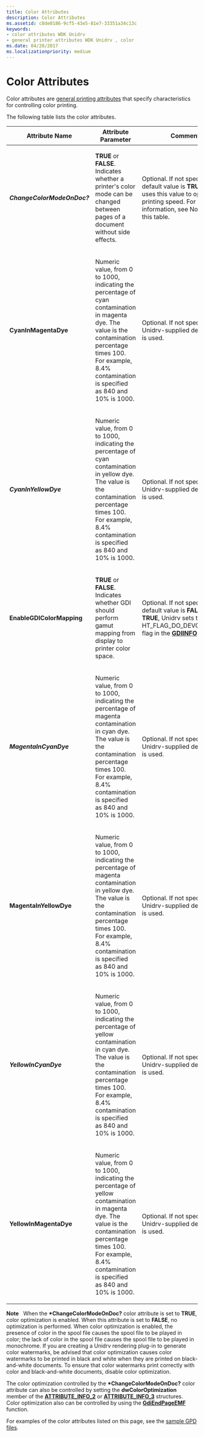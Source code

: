 ```yaml
---
title: Color Attributes
description: Color Attributes
ms.assetid: c8de0186-9cf5-43e5-81e7-33351a34c13c
keywords:
- color attributes WDK Unidrv
- general printer attributes WDK Unidrv , color
ms.date: 04/20/2017
ms.localizationpriority: medium
---
```


# Color Attributes





Color attributes are [general printing attributes](general-printing-attributes.md) that specify characteristics for controlling color printing.

The following table lists the color attributes.

<table>
<colgroup>
<col width="33%" />
<col width="33%" />
<col width="33%" />
</colgroup>
<thead>
<tr class="header">
<th>Attribute Name</th>
<th>Attribute Parameter</th>
<th>Comments</th>
</tr>
</thead>
<tbody>
<tr class="odd">
<td><p><strong><em>ChangeColorModeOnDoc?</strong></p></td>
<td><p><strong>TRUE</strong> or <strong>FALSE</strong>. Indicates whether a printer's color mode can be changed between pages of a document without side effects.</p></td>
<td><p>Optional. If not specified, the default value is <strong>TRUE</strong>. Unidrv uses this value to optimize printing speed. For additional information, see Note following this table.</p></td>
</tr>
<tr class="even">
<td><p><strong></em>CyanInMagentaDye</strong></p></td>
<td><p>Numeric value, from 0 to 1000, indicating the percentage of cyan contamination in magenta dye. The value is the contamination percentage times 100. For example, 8.4% contamination is specified as 840 and 10% is 1000.</p></td>
<td><p>Optional. If not specified, a Unidrv-supplied default value is used.</p></td>
</tr>
<tr class="odd">
<td><p><strong><em>CyanInYellowDye</strong></p></td>
<td><p>Numeric value, from 0 to 1000, indicating the percentage of cyan contamination in yellow dye. The value is the contamination percentage times 100. For example, 8.4% contamination is specified as 840 and 10% is 1000.</p></td>
<td><p>Optional. If not specified, a Unidrv-supplied default value is used.</p></td>
</tr>
<tr class="even">
<td><p><strong></em>EnableGDIColorMapping</strong></p></td>
<td><p><strong>TRUE</strong> or <strong>FALSE</strong>. Indicates whether GDI should perform gamut mapping from display to printer color space.</p></td>
<td><p>Optional. If not specified, the default value is <strong>FALSE</strong>. If <strong>TRUE</strong>, Unidrv sets the HT_FLAG_DO_DEVCLR_XFORM flag in the <a href="https://docs.microsoft.com/windows/desktop/api/winddi/ns-winddi-_gdiinfo" data-raw-source="[&lt;strong&gt;GDIINFO&lt;/strong&gt;](https://docs.microsoft.com/windows/desktop/api/winddi/ns-winddi-_gdiinfo)"><strong>GDIINFO</strong></a> structure.</p></td>
</tr>
<tr class="odd">
<td><p><strong><em>MagentaInCyanDye</strong></p></td>
<td><p>Numeric value, from 0 to 1000, indicating the percentage of magenta contamination in cyan dye. The value is the contamination percentage times 100. For example, 8.4% contamination is specified as 840 and 10% is 1000.</p></td>
<td><p>Optional. If not specified, a Unidrv-supplied default value is used.</p></td>
</tr>
<tr class="even">
<td><p><strong></em>MagentaInYellowDye</strong></p></td>
<td><p>Numeric value, from 0 to 1000, indicating the percentage of magenta contamination in yellow dye. The value is the contamination percentage times 100. For example, 8.4% contamination is specified as 840 and 10% is 1000.</p></td>
<td><p>Optional. If not specified, a Unidrv-supplied default value is used.</p></td>
</tr>
<tr class="odd">
<td><p><strong><em>YellowInCyanDye</strong></p></td>
<td><p>Numeric value, from 0 to 1000, indicating the percentage of yellow contamination in cyan dye. The value is the contamination percentage times 100. For example, 8.4% contamination is specified as 840 and 10% is 1000.</p></td>
<td><p>Optional. If not specified, a Unidrv-supplied default value is used.</p></td>
</tr>
<tr class="even">
<td><p><strong></em>YellowInMagentaDye</strong></p></td>
<td><p>Numeric value, from 0 to 1000, indicating the percentage of yellow contamination in magenta dye. The value is the contamination percentage times 100. For example, 8.4% contamination is specified as 840 and 10% is 1000.</p></td>
<td><p>Optional. If not specified, a Unidrv-supplied default value is used.</p></td>
</tr>
</tbody>
</table>

 

**Note**   When the **\*ChangeColorModeOnDoc?** color attribute is set to **TRUE**, color optimization is enabled. When this attribute is set to **FALSE**, no optimization is performed. When color optimization is enabled, the presence of color in the spool file causes the spool file to be played in color; the lack of color in the spool file causes the spool file to be played in monochrome.
If you are creating a Unidrv rendering plug-in to generate color watermarks, be advised that color optimization causes color watermarks to be printed in black and white when they are printed on black-and-white documents. To ensure that color watermarks print correctly with color and black-and-white documents, disable color optimization.

The color optimization controlled by the **\*ChangeColorModeOnDoc?** color attribute can also be controlled by setting the **dwColorOptimization** member of the [**ATTRIBUTE\_INFO\_2**](https://docs.microsoft.com/windows-hardware/drivers/ddi/content/winddiui/ns-winddiui-_attribute_info_2) or [**ATTRIBUTE\_INFO\_3**](https://docs.microsoft.com/windows-hardware/drivers/ddi/content/winddiui/ns-winddiui-_attribute_info_3) structures. Color optimization also can be controlled by using the [**GdiEndPageEMF**](https://docs.microsoft.com/windows-hardware/drivers/ddi/content/winppi/nf-winppi-gdiendpageemf) function.

 

For examples of the color attributes listed on this page, see the [sample GPD files](sample-gpd-files.md).

 

 




